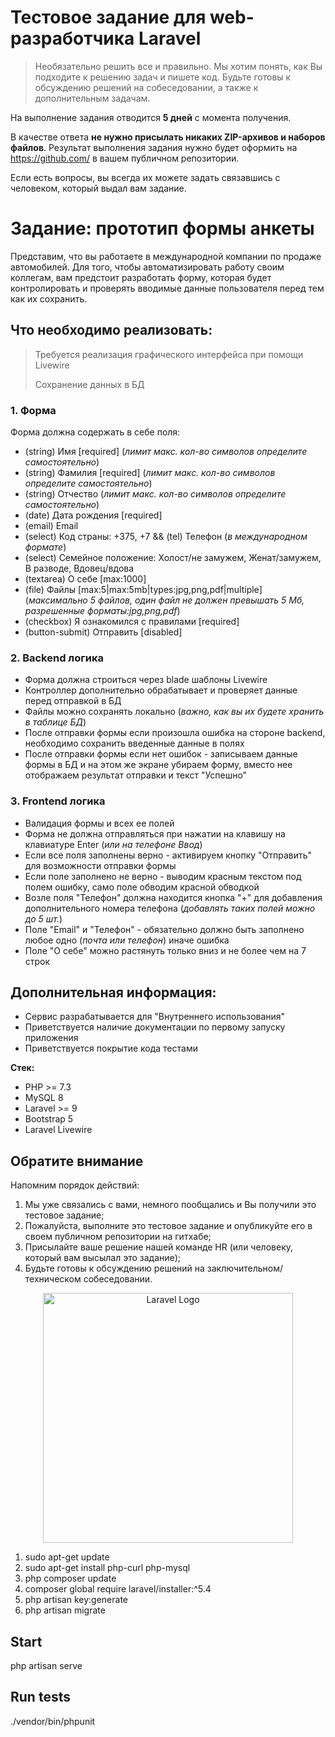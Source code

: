 # Тестовое задание для web-разработчика Laravel

> Необязательно решить все и правильно. Мы хотим понять, как Вы подходите к решению задач и пишете код.
Будьте готовы к обсуждению решений на собеседовании, а также к дополнительным задачам.


На выполнение задания отводится **5 дней** с момента получения.

В качестве ответа **не нужно присылать никаких ZIP-архивов и наборов файлов**.
Результат выполнения задания нужно будет оформить на https://github.com/ в вашем публичном репозитории.

Если есть вопросы, вы всегда их можете задать связавшись с человеком, который выдал вам задание.

# Задание: прототип формы анкеты

Представим, что вы работаете в международной компании по продаже автомобилей.
Для того, чтобы автоматизировать работу своим коллегам, вам предстоит разработать форму,
которая будет контролировать и проверять вводимые данные пользователя перед тем как их сохранить.

## Что необходимо реализовать:
> Требуется реализация графического интерфейса при помощи Livewire
>
> Сохранение данных в БД

### 1. Форма
Форма должна содержать в себе поля:
- (string) Имя [required] (_лимит макс. кол-во символов определите самостоятельно_)
- (string) Фамилия [required] (_лимит макс. кол-во символов определите самостоятельно_)
- (string) Отчество (_лимит макс. кол-во символов определите самостоятельно_)
- (date) Дата рождения [required]
- (email) Email
- (select) Код страны: +375, +7 && (tel) Телефон (_в международном формате_)
- (select) Семейное положение: Холост/не замужем, Женат/замужем, В разводе, Вдовец/вдова
- (textarea) О себе [max:1000]
- (file) Файлы [max:5|max:5mb|types:jpg,png,pdf|multiple] (_максимально 5 файлов, один файл не должен превышать 5 Мб, разрешенные форматы:jpg,png,pdf_)
- (checkbox) Я ознакомился c правилами [required]
- (button-submit) Отправить [disabled]

### 2. Backend логика
- Форма должна строиться через blade шаблоны Livewire
- Контроллер дополнительно обрабатывает и проверяет данные перед отправкой в БД
- Файлы можно сохранять локально (_важно, как вы их будете хранить в таблице БД_)
- После отправки формы если произошла ошибка на стороне backend, необходимо сохранить введенные данные в полях
- После отправки формы если нет ошибок - записываем данные формы в БД и на этом же экране убираем форму,
  вместо нее отображаем результат отправки и текст "Успешно"

### 3. Frontend логика
- Валидация формы и всех ее полей
- Форма не должна отправляться при нажатии на клавишу на клавиатуре Enter (_или на телефоне Ввод_)
- Если все поля заполнены верно - активируем кнопку "Отправить" для возможности отправки формы
- Если поле заполнено не верно - выводим красным текстом под полем ошибку, само поле обводим красной обводкой
- Возле поля "Телефон" должна находится кнопка "+" для добавления дополнительного номера телефона (_добавлять таких полей можно до 5 шт._)
- Поле "Email" и "Телефон" - обязательно должно быть заполнено любое одно (_почта или телефон_) иначе ошибка
- Поле "О себе" можно растянуть только вниз и не более чем на 7 строк

## Дополнительная информация:

- Сервис разрабатывается для "Внутреннего использования"
- Приветствуется наличие документации по первому запуску приложения
- Приветствуется покрытие кода тестами

**Стек:**
- PHP >= 7.3
- MySQL 8
- Laravel >= 9
- Bootstrap 5
- Laravel Livewire

## Обратите внимание

Напомним порядок действий:

1. Мы уже связались с вами, немного пообщались и Вы получили это тестовое задание;
2. Пожалуйста, выполните это тестовое задание и опубликуйте его в своем публичном репозитории на гитхабе;
3. Присылайте ваше решение нашей команде HR (или человеку, который вам высылал это задание);
4. Будьте готовы к обсуждению решений на заключительном/техническом собеседовании.




<p align="center"><a href="https://laravel.com" target="_blank"><img src="https://raw.githubusercontent.com/laravel/art/master/logo-lockup/5%20SVG/2%20CMYK/1%20Full%20Color/laravel-logolockup-cmyk-red.svg" width="400" alt="Laravel Logo"></a></p>


1) sudo apt-get update
2) sudo apt-get install php-curl php-mysql
3) php composer update
4) composer global require laravel/installer:^5.4
5) php artisan key:generate
6) php artisan migrate


## Start

php artisan serve

## Run tests

./vendor/bin/phpunit
